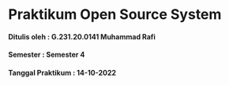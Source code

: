# Praktikum Open Source System
#### Ditulis oleh : G.231.20.0141 Muhammad Rafi
#### Semester : Semester 4
#### Tanggal Praktikum : 14-10-2022